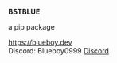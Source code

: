 **BSTBLUE**

a pip package 



https://blueboy.dev     
Discord:    Blueboy0999
            [Discord](https://discordapp.com/users/1085999186681548861)